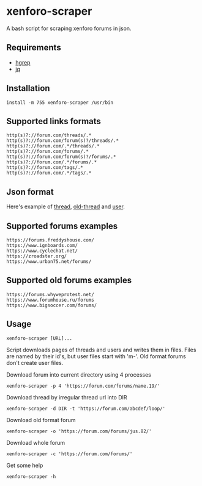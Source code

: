 # xenforo-scraper

A bash script for scraping xenforo forums in json.

## Requirements

 - [hgrep](https://github.com/TUVIMEN/hgrep)
 - [jq](https://github.com/stedolan/jq)

## Installation
    
    install -m 755 xenforo-scraper /usr/bin

## Supported links formats

    http(s)?://forum.com/threads/.*
    http(s)?://forum.com/forum(s)?/threads/.*
    http(s)?://forum.com/.*/threads/.*
    http(s)?://forum.com/forums/.*
    http(s)?://forum.com/forum(s)?/forums/.*
    http(s)?://forum.com/.*/forums/.*
    http(s)?://forum.com/tags/.*
    http(s)?://forum.com/.*/tags/.*


## Json format

Here's example of [thread](thread-example.json), [old-thread](old-thread-example.json) and [user](user-example.json).

## Supported forums examples
    
    https://forums.freddyshouse.com/
    https://www.ignboards.com/
    https://www.cyclechat.net/
    https://zroadster.org/
    https://www.urban75.net/forums/

## Supported old forums examples

    https://forums.whyweprotest.net/
    https://www.forumhouse.ru/forums
    https://www.bigsoccer.com/forums/

## Usage

    xenforo-scraper [URL]...

Script downloads pages of threads and users and writes them in files. Files are named by their id's, but user files start with 'm-'. Old format forums don't create user files.

Download forum into current directory using 4 processes

    xenforo-scraper -p 4 'https://forum.com/forums/name.19/'

Download thread by irregular thread url into DIR 

    xenforo-scraper -d DIR -t 'https://forum.com/abcdef/loop/'

Download old format forum

    xenforo-scraper -o 'https://forum.com/forums/jus.82/'

Download whole forum

    xenforo-scraper -c 'https://forum.com/forums/'

Get some help

    xenforo-scraper -h
